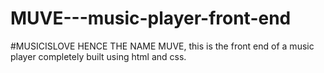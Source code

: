 # MUVE---music-player-front-end
#MUSICISLOVE HENCE THE NAME MUVE,
this is the front end of a music player completely built using html and css.
